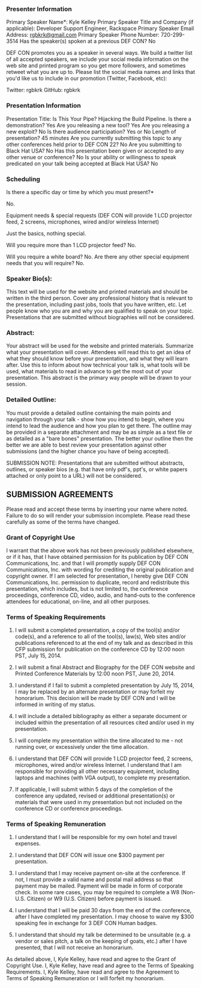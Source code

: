 ### Presenter Information

Primary Speaker Name*: Kyle Kelley
Primary Speaker Title and Company (if applicable): Developer Support Engineer, Rackspace
Primary Speaker Email Address: rgbkrk@gmail.com
Primary Speaker Phone Number: 720-299-3514
Has the speaker(s) spoken at a previous DEF CON? No

DEF CON promotes you as a speaker in several ways. We build a twitter list of all accepted speakers, we include your social media information on the web site and printed program so you get more followers, and sometimes retweet what you are up to.
Please list the social media names and links that you'd like us to include in our promotion (Twitter, Facebook, etc):

Twitter: rgbkrk
GitHub: rgbkrk

### Presentation Information

Presentation Title: Is This Your Pipe? Hijacking the Build Pipeline.
Is there a demonstration? Yes
Are you releasing a new tool? Yes
Are you releasing a new exploit? No
Is there audience participation? Yes or No
Length of presentation? 45 minutes
Are you currently submitting this topic to any other conferences held prior to DEF CON 22? No
Are you submitting to Black Hat USA? No
Has this presentation been given or accepted to any other venue or conference? No
Is your ability or willingness to speak predicated on your talk being accepted at Black Hat USA? No


### Scheduling

Is there a specific day or time by which you must present?*

No.

Equipment needs & special requests (DEF CON will provide 1 LCD projector feed, 2 screens, microphones, wired and/or wireless Internet)

Just the basics, nothing special.

Will you require more than 1 LCD projector feed? No.

Will you require a white board? No.
Are there any other special equipment needs that you will require? No.


### Speaker Bio(s):

This text will be used for the website and printed materials and should be written in the third person. Cover any professional history that is relevant to the presentation, including past jobs, tools that you have written, etc. Let people know who you are and why you are qualified to speak on your topic. Presentations that are submitted without biographies will not be considered.

### Abstract:

Your abstract will be used for the website and printed materials. Summarize what your presentation will cover. Attendees will read this to get an idea of what they should know before your presentation, and what they will learn after. Use this to inform about how technical your talk is, what tools will be used, what materials to read in advance to get the most out of your presentation. This abstract is the primary way people will be drawn to your session.

### Detailed Outline:

You must provide a detailed outline containing the main points and navigation through your talk - show how you intend to begin, where you intend to lead the audience and how you plan to get there. The outline may be provided in a separate attachment and may be as simple as a text file or as detailed as a "bare bones" presentation. The better your outline then the better we are able to best review your presentation against other submissions (and the higher chance you have of being accepted).

SUBMISSION NOTE: Presentations that are submitted without abstracts, outlines, or speaker bios (e.g. that have only pdf's, ppt's, or white papers attached or only point to a URL) will not be considered.

## SUBMISSION AGREEMENTS

Please read and accept these terms by inserting your name where noted. Failure to do so will render your submission incomplete. Please read these carefully as some of the terms have changed.

### Grant of Copyright Use

I warrant that the above work has not been previously published elsewhere, or if it has, that I have obtained permission for its publication by DEF CON Communications, Inc. and that I will promptly supply DEF CON Communications, Inc. with wording for crediting the original publication and copyright owner. If I am selected for presentation, I hereby give DEF CON Communications, Inc. permission to duplicate, record and redistribute this presentation, which includes, but is not limited to, the conference proceedings, conference CD, video, audio, and hand-outs to the conference attendees for educational, on-line, and all other purposes.

### Terms of Speaking Requirements

1) I will submit a completed presentation, a copy of the tool(s) and/or code(s), and a reference to all of the tool(s), law(s), Web sites and/or publications referenced to at the end of my talk and as described in this CFP submission for publication on the conference CD by 12:00 noon PST, July 15, 2014.

2) I will submit a final Abstract and Biography for the DEF CON website and Printed Conference Materials by 12:00 noon PST, June 20, 2014.

3) I understand if I fail to submit a completed presentation by July 15, 2014, I may be replaced by an alternate presentation or may forfeit my honorarium. This decision will be made by DEF CON and I will be informed in writing of my status.

4) I will include a detailed bibliography as either a separate document or included within the presentation of all resources cited and/or used in my presentation.

5) I will complete my presentation within the time allocated to me - not running over, or excessively under the time allocation.

6) I understand that DEF CON will provide 1 LCD projector feed, 2 screens, microphones, wired and/or wireless Internet. I understand that I am responsible for providing all other necessary equipment, including laptops and machines (with VGA output), to complete my presentation.

7) If applicable, I will submit within 5 days of the completion of the conference any updated, revised or additional presentation(s) or materials that were used in my presentation but not included on the conference CD or conference proceedings.

### Terms of Speaking Remuneration

1) I understand that I will be responsible for my own hotel and travel expenses.

2) I understand that DEF CON will issue one $300 payment per presentation.

3) I understand that I may receive payment on-site at the conference. If not, I must provide a valid name and postal mail address so that payment may be mailed. Payment will be made in form of corporate check. In some rare cases, you may be required to complete a W8 (Non-U.S. Citizen) or W9 (U.S. Citizen) before payment is issued.

4) I understand that I will be paid 30 days from the end of the conference, after I have completed my presentation. I may choose to waive my $300 speaking fee in exchange for 3 DEF CON Human badges.

5) I understand that should my talk be determined to be unsuitable (e.g. a vendor or sales pitch, a talk on the keeping of goats, etc.) after I have presented, that I will not receive an honorarium.

As detailed above,
I, Kyle Kelley, have read and agree to the Grant of Copyright Use.
I, Kyle Kelley, have read and agree to the Terms of Speaking Requirements.
I, Kyle Kelley, have read and agree to the Agreement to Terms of Speaking Remuneration or I will forfeit my honorarium.

